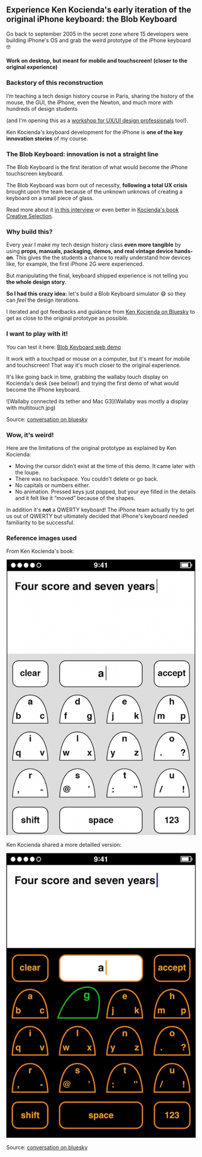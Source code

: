 ## Experience Ken Kocienda's early iteration of the original iPhone keyboard: the Blob Keyboard

Go back to september 2005 in the secret zone where 15 developers were building iPhone's OS and grab the weird prototype of the iPhone keyboard 🤓

#### Work on desktop, but meant for mobile and touchscreen! (closer to the original experience)

### Backstory of this reconstruction

I’m teaching a tech design history course in Paris, sharing the history of the mouse, the GUI, the iPhone, even the Newton, and much more with hundreds of design students 

(and I'm opening this as a [workshop for UX/UI design professionals](http://juliendorra.com/atelier-histoire-ux/en/) too!).

Ken Kocienda's keyboard development for the iPhone is **one of the key innovation stories** of my course.

### The Blob Keyboard: innovation is not a straight line

The Blob Keyboard is the first iteration of what would become the iPhone touchscreen keyboard. 

The Blob Keyboard was born out of necessity, **following a total UX crisis** brought upon the team because of the unknown unknows of creating a keyboard on a small piece of glass. 

Read more about it [in this interview](https://qz.com/1380188/ken-kocienda-qa) or even better in [Kocienda's book Creative Selection](http://creativeselection.io).

### Why build this?

Every year I make my tech design history class **even more tangible** by using **props, manuals, packaging, demos, and real vintage device hands-on**. This gives the the students a chance to really understand how devices like, for example, the first iPhone 2G were experienced. 

But manipulating the final, keyboard shipped experience is not telling you **the whole design story**.

**So I had this crazy idea:** let's build a Blob Keyboard simulator 😅 so they can *feel* the design iterations.

I iterated and got feedbacks and guidance from [Ken Kocienda on Bluesky](https://bsky.app/profile/kocienda.bsky.social) to get as close to the original prototype as possible.

### I want to play with it!

You can test it here: [Blob Keyboard web demo](https://juliendorra.github.io/blob-keyboard-simulator/blob-keyboard-simulator.html)

It work with a touchpad or mouse on a computer, but it's meant for mobile and touchscreen! That way it's much closer to the original experience.

It's like going back in time, grabbing the wallaby touch display on Kocienda's desk (see below!) and trying the first demo of what would become the iPhone keyboard.

![Wallaby connected its tether and Mac G3](Wallaby was mostly a display with multitouch.jpg)

Source: [conversation on bluesky](https://bsky.app/profile/kocienda.bsky.social/post/3llw4fa25tc2u)

### Wow, it's weird!

Here are the limitations of the original prototype as explained by Ken Kocienda:

 - Moving the cursor didn't exist at the time of this demo. It came later with the loupe.
 - There was no backspace. You couldn't delete or go back.
 - No capitals or numbers either.
 - No animation. Pressed keys just popped, but your eye filled in the details and it felt like it “moved” because of the shapes.

In addition it's **not** a QWERTY keyboard! The iPhone team actually try to get us out of QWERTY but ultimately decided that iPhone's keyboard needed familiarity to be successful.

### Reference images used

From Ken Kocienda's book:

![blob-keyboard-book](blob-keyboard-book.png)

Ken Kocienda shared a more detailled version:

![blob-keyboard-bluesky](blob-keyboard-reference-kocienda.jpg)

Source: [conversation on bluesky](https://bsky.app/profile/kocienda.bsky.social/post/3llmuxfgud22i)


